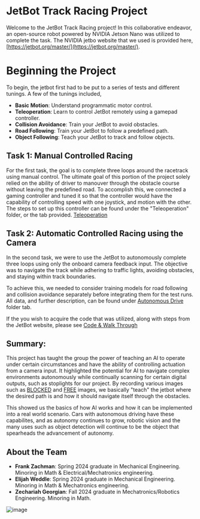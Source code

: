 # JetBot Track Racing Project

Welcome to the JetBot Track Racing project! In this collaborative endeavor, an open-source robot powered by NVIDIA Jetson Nano was utilized to complete the task. The NVIDIA jetbo website that we used is provided here, [https://jetbot.org/master/](https://jetbot.org/master/). 

# Beginning the Project

To begin, the jetbot first had to be put to a series of tests and different tunings. A few of the tunings included, 
- **Basic Motion**: Understand programmatic motor control.
- **Teleoperation**: Learn to control JetBot remotely using a gamepad controller.
- **Collision Avoidance**: Train your JetBot to avoid obstacles.
- **Road Following**: Train your JetBot to follow a predefined path.
- **Object Following**: Teach your JetBot to track and follow objects.



## Task 1: Manual Controlled Racing

For the first task, the goal is to complete three loops around the racetrack using manual control. The ultimate goal of this portion of the project solely relied on the ability of driver to manouver through the obstacle course without leaving the predefined road. 
 To accomplish this, we connected a gaming controller and tuned it so that the controller would have the capability of controlling speed with one joystick, and motion with the other. The steps to set up this controller can be found under the "Teleoperation" folder, or the tab provided. 
[Teleoperation](JetBot/Controller/Teleoperation)
 
## Task 2: Automatic Controlled Racing using the Camera

In the second task, we were to use the JetBot to autonomously complete three loops using only the onboard camera feedback input. The objective was to navigate the track while adhering to traffic lights, avoiding obstacles, and staying within track boundaries.

To achieve this, we needed to consider training models for road following and collision avoidance separately before integrating them for the test runs.
All data, and further description, can be found under [Autonomous Drive](JetBot/Autonomy/src/Recorded_data) folder tab. 

If the you wish to acquire the code that was utilized, along with steps from the JetBot website, please see [Code & Walk Through](JetBot/src)

## Summary:
This project has taught the group the power of teaching an AI to operate under certain circumstances and have the ability of controlling actuation from a camera input. It highlighted the potential for AI to navigate complex environments autonomously while continually scanning for certain digital outputs, such as stoplights for our project. By recording various images such as [BLOCKED](JetBot/Autonomy/src/Recorded_data/Blocked) and  [FREE](JetBot/Autonomy/src/Recorded_data/Free) images, we basically "teach" the jetbot where the desired path is and how it should navigate itself through the obstacles.

This showed us the basics of how AI works and how it can be implemented into a real world scenario. Cars with autonomous driving have these capabilites, and as autonomy continues to grow, robotic vision and the many uses such as object detection will continue to be the object that spearheads the advancement of autonomy.

## About the Team
- **Frank Zachman**:
  Spring 2024 graduate in Mechanical Engineering. Minoring in Math & Electrical/Mechatronics engineering.
- **Elijah Weddle**:
  Spring 2024 graduate in Mechanical Engineering. Minoring in Math & Mechatronics engineering.
- **Zechariah Georgian**:
  Fall 2024 graduate in Mechatronics/Robotics Engineering. Minoring in Math.

![image](https://github.com/RoboticsZ12/JetBot_Project/assets/142946153/f478ea38-f1e8-4bee-9aa3-173c3a1f17bb)

